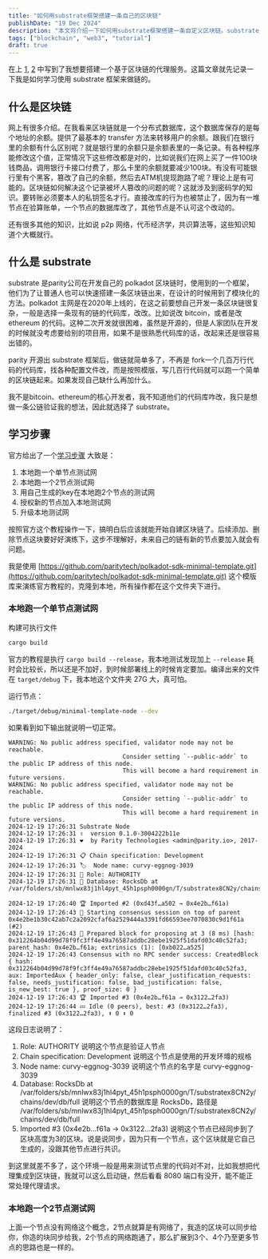 ```yaml
---
title: "如何用substrate框架搭建一条自己的区块链"
publishDate: "19 Dec 2024"
description: "本文将介绍一下如何用substrate框架搭建一条自定义区块链。substrate是一个很流行的做公链的框架，模块化设计，对新手应该比较友好"
tags: ["blockchain", "web3", "tutorial"]
draft: true
---
```


在上 [1](/posts/journal/week2), [2](/posts/build-a-proxy-on-blockchain) 中写到了我想要搭建一个基于区块链的代理服务。这篇文章就先记录一下我是如何学习使用 substrate 框架来做链的。

## 什么是区块链

网上有很多介绍。在我看来区块链就是一个分布式数据库，这个数据库保存的是每个地址的余额。提供了最基本的 transfer 方法来转移用户的余额。跟我们在银行里的余额有什么区别呢？就是银行里的余额只是余额表里的一条记录。有各种程序能修改这个值，正常情况下这些修改都是对的，比如说我们在网上买了一件100块钱商品，调用银行卡接口付费了，那么卡里的余额就要减少100块。有没有可能银行里有个黑客，篡改了自己的余额，然后去ATM机提现跑路了呢？理论上是有可能的。区块链如何解决这个记录被坏人篡改的问题的呢？这就涉及到密码学的知识。要转账必须要本人的私钥签名才行。直接改库的行为也被禁止了，因为有一堆节点在验算账单，一个节点的数据库改了，其他节点是不认可这个改动的。

还有很多其他的知识，比如说 p2p 网络，代币经济学，共识算法等，这些知识知道个大概就行。

## 什么是 substrate

substrate 是parity公司在开发自己的 polkadot 区块链时，使用到的一个框架，他们为了让普通人也可以快速搭建一条区块链出来，在设计的时候用到了模块化的方法。polkadot 主网是在2020年上线的，在这之前要想自己开发一条区块链很复杂，一般是选择一条现有的链的代码库，改改。比如说改 bitcoin，或者是改 ethereum 的代码。这种二次开发就很困难，虽然是开源的，但是人家团队在开发的时候就没考虑要给别的项目用，如果不是很熟悉代码库的话，改起来还是很容易出错的。

parity 开源出 substrate 框架后，做链就简单多了，不再是 fork一个几百万行代码的代码库，找各种配置文件改，而是按照模版，写几百行代码就可以跑一个简单的区块链起来。如果发现自己缺什么再加什么。

我不是bitcoin、ethereum的核心开发者，我不知道他们的代码库咋改，我只是想做一条公链验证我的想法，因此就选择了 substrate。

## 学习步骤

官方给出了一个[学习步骤](https://docs.substrate.io/tutorials/build-a-blockchain/) 大致是：

1. 本地跑一个单节点测试网
2. 本地跑一个2节点测试网
3. 用自己生成的key在本地跑2个节点的测试网
4. 授权新的节点加入本地测试网
5. 升级本地测试网

按照官方这个教程操作一下，搞明白后应该就能开始自建区块链了。后续添加、删除节点这块要好好演练下，这步不理解好，未来自己的链有新的节点要加入就会有问题。

我是使用 [https://github.com/paritytech/polkadot-sdk-minimal-template.git](https://github.com/paritytech/polkadot-sdk-minimal-template.git) 这个模版库来演练官方教程的，克隆到本地，所有操作都在这个文件夹下进行。

### 本地跑一个单节点测试网

构建可执行文件

```bash
cargo build
```

官方的教程是执行 `cargo build --release`，我本地测试发现加上 `--release` 耗时会比较长，所以还是不加好，到时候部署线上的时候肯定要加。编译出来的文件在 `target/debug` 下，我本地这个文件夹 27G 大，真可怕。


运行节点：

```bash
./target/debug/minimal-template-node --dev
```

如果看到如下输出就说明一切正常。

```
WARNING: No public address specified, validator node may not be reachable.
                                Consider setting `--public-addr` to the public IP address of this node.
                                This will become a hard requirement in future versions.
WARNING: No public address specified, validator node may not be reachable.
                                Consider setting `--public-addr` to the public IP address of this node.
                                This will become a hard requirement in future versions.
2024-12-19 17:26:31 Substrate Node    
2024-12-19 17:26:31 ✌️  version 0.1.0-3004222b11e    
2024-12-19 17:26:31 ❤️  by Parity Technologies <admin@parity.io>, 2017-2024    
2024-12-19 17:26:31 📋 Chain specification: Development    
2024-12-19 17:26:31 🏷  Node name: curvy-eggnog-3039    
2024-12-19 17:26:31 👤 Role: AUTHORITY    
2024-12-19 17:26:31 💾 Database: RocksDb at /var/folders/sb/mnlwx83j1hl4pyt_45h1psph0000gn/T/substratex8CN2y/chains/dev/db/full    

2024-12-19 17:26:40 🏆 Imported #2 (0xd43f…a502 → 0x4e2b…f61a)    
2024-12-19 17:26:43 🙌 Starting consensus session on top of parent 0x4e2be1b30c42ab7c2a2092cfaf6a2529444a3391fd66593ee7070830c9d1f61a (#2)    
2024-12-19 17:26:43 🎁 Prepared block for proposing at 3 (8 ms) [hash: 0x312264b04d99d78f9fc3ff4e49a76587addbc28ebe1925f51dafd03c40c52fa3; parent_hash: 0x4e2b…f61a; extrinsics (1): [0xb022…a525]    
2024-12-19 17:26:43 Consensus with no RPC sender success: CreatedBlock { hash: 0x312264b04d99d78f9fc3ff4e49a76587addbc28ebe1925f51dafd03c40c52fa3, aux: ImportedAux { header_only: false, clear_justification_requests: false, needs_justification: false, bad_justification: false, is_new_best: true }, proof_size: 0 }    
2024-12-19 17:26:43 🏆 Imported #3 (0x4e2b…f61a → 0x3122…2fa3)    
2024-12-19 17:26:44 💤 Idle (0 peers), best: #3 (0x3122…2fa3), finalized #3 (0x3122…2fa3), ⬇ 0 ⬆ 0   
```

这段日志说明了：

1. Role: AUTHORITY 说明这个节点是验证人节点
2. Chain specification: Development 说明这个节点是使用的开发环墫的规格
3. Node name: curvy-eggnog-3039 说明这个节点的名字是 curvy-eggnog-3039
4. Database: RocksDb at /var/folders/sb/mnlwx83j1hl4pyt_45h1psph0000gn/T/substratex8CN2y/chains/dev/db/full 说明这个节点的数据库是 RocksDb，路径是 /var/folders/sb/mnlwx83j1hl4pyt_45h1psph0000gn/T/substratex8CN2y/chains/dev/db/full
5. Imported #3 (0x4e2b…f61a → 0x3122…2fa3) 说明这个节点已经同步到了区块高度为3的区块。说是说同步，因为只有一个节点，这个区块就是它自己生成的，没跟其他节点进行共识。

到这里就差不多了，这个环境一般是用来测试节点里的代码对不对，比如我想把代理集成到区块链，我就可以这么启动链，然后看看 8080 端口有没开，能不能正常处理代理请求。

### 本地跑一个2节点测试网

上面一个节点没有网络这个概念，2节点就算是有网络了，我造的区块可以同步给你，你造的块同步给我，2个节点的网络跑通了，那么扩展到3个、4个乃至更多节点的思路也是一样的。



